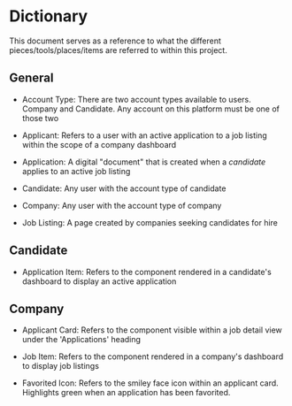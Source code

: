 # Dictionary

This document serves as a reference to what the different pieces/tools/places/items are referred to within this project.

## General

- Account Type: There are two account types available to users. Company and Candidate. Any account on this platform must be one of those two

- Applicant: Refers to a user with an active application to a job listing within the scope of a company dashboard

- Application: A digital "document" that is created when a _candidate_ applies to an active job listing

- Candidate: Any user with the account type of candidate

- Company: Any user with the account type of company

- Job Listing: A page created by companies seeking candidates for hire

## Candidate

- Application Item: Refers to the component rendered in a candidate's dashboard to display an active application

## Company

- Applicant Card: Refers to the component visible within a job detail view under the 'Applications' heading

- Job Item: Refers to the component rendered in a company's dashboard to display job listings

- Favorited Icon: Refers to the smiley face icon within an applicant card. Highlights green when an application has been favorited.
